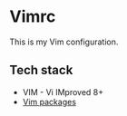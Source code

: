 # Vimrc

This is my Vim configuration.

## Tech stack

- VIM - Vi IMproved 8+
- [Vim packages](https://vimhelp.org/repeat.txt.html#packages)
